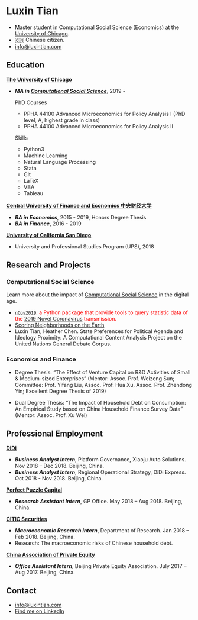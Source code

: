 # Luxin Tian

- Master student in Computational Social Science (Economics) at the [University of Chicago](https://uchicago.edu). 
- :cn: Chinese citizen. 
- <info@luxintian.com>

## Education

__[The University of Chicago](https://uchicago.edu)__
- ___MA in [Computational Social Science](https://macss.uchicago.edu)___, 2019 - 

    PhD Courses
    - PPHA 44100 Advanced Microeconomics for Policy Analysis I (PhD level, A, highest grade in class)
    - PPHA 44100 Advanced Microeconomics for Policy Analysis II

    Skills
    - Python3
    - Machine Learning 
    - Natural Language Processing
    - Stata
    - Git
    - LaTeX
    - VBA
    - Tableau

__[Central University of Finance and Economics 中央财经大学](http://www.cufe.edu.cn)__
- ___BA in Economics___, 2015 - 2019, Honors Degree Thesis
- ___BA in Finance___, 2016 - 2019

__[University of California San Diego](https://ucsd.edu)__
- University and Professional Studies Program (UPS), 2018

## Research and Projects

### Computational Social Science
Learn more about the impact of [Computational Social Science](http://macss.uchicago.edu) in the digital age. 

- <span style="color:red"> [`nCov2019`](https://luxintian.com/nCov2019): a Python package that provide tools to query statistic data of the [2019 Novel Coronavirus](https://www.cdc.gov/coronavirus/2019-ncov/index.html) transmission. </span>
- [Scoring Neighborhoods on the Earth](https://luxin-tian.github.io/Scoring-Neighborhoods-on-the-Earth/)
- Luxin Tian, Heather Chen. State Preferences for Political Agenda and Ideology Proximity: A Computational Content Analysis Project on the United Nations General Debate Corpus. 

### Economics and Finance
- Degree Thesis: “The Effect of Venture Capital on R&D Activities of Small & Medium-sized Enterprises” (Mentor: Assoc. Prof. Weizeng Sun; Committee: Prof. Yifang Liu, Assoc. Prof. Hua Xu, Assoc. Prof. Zhendong Yin; Excellent Degree Thesis of 2019)

- Dual Degree Thesis: “The Impact of Household Debt on Consumption: An Empirical Study based on China Household Finance Survey Data” (Mentor: Assoc. Prof. Xu Wei)

## Professional Employment

__[DiDi](https://www.didiglobal.com/)__
- ___Business Analyst Intern___, Platform Governance, Xiaoju Auto Solutions. Nov 2018 – Dec 2018. Beijing, China.
- ___Business Analyst Intern___, Regional Operational Strategy, DiDi Express. Oct 2018 - Nov 2018. Beijing, China.

__[Perfect Puzzle Capital](https://xueqiu.com/u/5159309685)__
- ___Research Assistant Intern___, GP Office. May 2018 – Aug 2018. Beijing, China.

__[CITIC Securities](http://www.cs.ecitic.com/)__
- ___Macroeconomic Research Intern___, Department of Research. Jan 2018 – Feb 2018. Beijing, China.
- Research: The macroeconomic risks of Chinese household debt. 

__[China Association of Private Equity](http://www.bpea.net.cn/)__
- ___Office Assistant Intern___, Beijing Private Equity Association. July 2017 – Aug 2017. Beijing, China.

## Contact
- <info@luxintian.com>
- [Find me on LinkedIn](https://www.linkedin.com/in/lucientian/)
